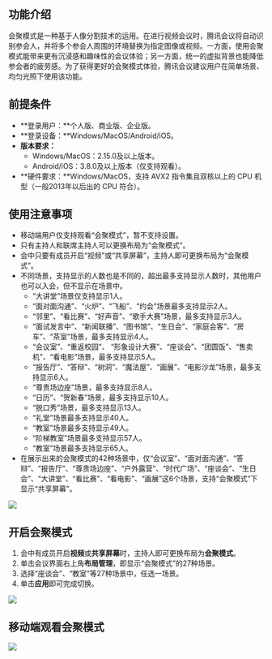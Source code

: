 ## 功能介绍
会聚模式是一种基于人像分割技术的运用。在进行视频会议时，腾讯会议将自动识别参会人，并将多个参会人周围的环境替换为指定图像或视频。一方面，使用会聚模式能带来更有沉浸感和趣味性的会议体验；另一方面，统一的虚拟背景也能降低参会者的疲劳感。为了获得更好的会聚模式体验，腾讯会议建议用户在简单场景、均匀光照下使用该功能。

## 前提条件
- **登录用户：**个人版、商业版、企业版。
- **登录设备：**Windows/MacOS/Android/iOS。
- **版本要求：**
  - Windows/MacOS：2.15.0及以上版本。
  - Android/iOS：3.8.0及以上版本（仅支持观看）。
- **硬件要求：**Windows/MacOS，支持 AVX2 指令集且双核以上的 CPU 机型（一般2013年以后出的 CPU 符合）。


## 使用注意事项
- 移动端用户仅支持观看“会聚模式”，暂不支持设置。
- 只有主持人和联席主持人可以更换布局为“会聚模式”。
- 会中只要有成员开启“视频”或“共享屏幕”，主持人即可更换布局为“会聚模式”。
- 不同场景，支持显示的人数也是不同的，超出最多支持显示人数时，其他用户也可以入会，但不显示在场景中。
   - “大讲堂”场景仅支持显示1人。
   - “面对面沟通”、“火炉”、“飞船”、“约会”场景最多支持显示2人。
   - “邻里”、“看比赛”、“好声音”、“歌手大赛”场景，最多支持显示3人。
   - “面试发言中”、“新闻联播”、“图书馆”、“生日会”、“家庭会客”、“房车”、“茶室”场景，最多支持显示4人。
   - “会议室”、“重返校园”、 “形象设计大赛”、“座谈会”、“团圆饭”、“售卖机”、“看电影”场景，最多支持显示5人。
   - “报告厅”、“答辩”、“树洞”、“魔法屋”、“画展”、“电影沙龙”场景，最多支持显示6人。
   - “尊贵场边座”场景，最多支持显示8人。
   - “日历”、“贺新春”场景，最多支持显示10人。
   - “脱口秀”场景，最多支持显示13人。
   - “礼堂”场景最多支持显示40人。
   - “教室”场景最多支持显示49人。
   - “阶梯教室”场景最多支持显示57人。
   - “教室”场景最多支持显示65人。
- 在展示出来的会聚模式的42种场景中，仅“会议室”、“面对面沟通”、“答辩”、“报告厅”、“尊贵场边座”、“户外露营”、“时代广场”、“座谈会”、“生日会”、“大讲堂”、“看比赛”、“看电影”、“画展”这6个场景，支持“会聚模式”下显示“共享屏幕”。

![](https://qcloudimg.tencent-cloud.cn/raw/1d5193d3cd8b64a8c52de09185df9938.png)

## 开启会聚模式
1. 会中有成员开启**视频**或**共享屏幕**时，主持人即可更换布局为**会聚模式**。
2. 单击会议界面右上角**布局管理**，即显示“会聚模式”的27种场景。
3. 选择“座谈会”、“教室”等27种场景中，任选一场景。
4. 单击**应用**即可完成切换。
  
![](https://qcloudimg.tencent-cloud.cn/raw/553ac8c30d6a6e08530eb0d2c8a74144.png)

## 移动端观看会聚模式
![](https://qcloudimg.tencent-cloud.cn/raw/8677c471c6efbcdeb7f4cb2aae34a619.png)
